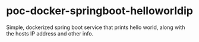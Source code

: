 # poc-docker-springboot-helloworldip
Simple, dockerized spring boot service that prints hello world, along with the hosts IP address and other info.
